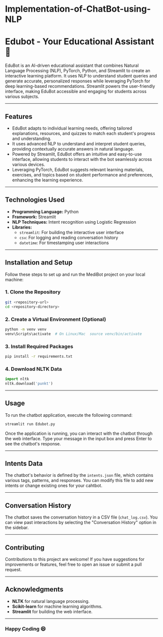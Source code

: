 # Implementation-of-ChatBot-using-NLP

# Edubot - Your Educational Assistant 🤖

EduBot is an AI-driven educational assistant that combines Natural Language Processing (NLP), PyTorch, Python, and Streamlit to create an interactive learning platform. It uses NLP to understand student queries and generate accurate, personalized responses while leveraging PyTorch for deep learning-based recommendations. Streamlit powers the user-friendly interface, making EduBot accessible and engaging for students across various subjects.

---

## Features
<ul>
<li>EduBot adapts to individual learning needs, offering tailored explanations, resources, and quizzes to match each student's progress and understanding.</li>
<li>It uses advanced NLP to understand and interpret student queries, providing contextually accurate answers in natural language.</li>
<li>Powered by Streamlit, EduBot offers an intuitive and easy-to-use interface, allowing students to interact with the bot seamlessly across various devices.</li>
<li>Leveraging PyTorch, EduBot suggests relevant learning materials, exercises, and topics based on student performance and preferences, enhancing the learning experience.</li>
</ul>

---


## Technologies Used

- **Programming Language:** Python
- **Framework:** Streamlit
- **NLP Techniques:** Intent recognition using Logistic Regression
- **Libraries:**  
  - `streamlit`: For building the interactive user interface  
  - `csv`: For logging and reading conversation history  
  - `datetime`: For timestamping user interactions

---

## Installation and Setup

Follow these steps to set up and run the MediBot project on your local machine:

### 1. Clone the Repository  
   ```bash
   git <repository-url>
   cd <repository-directory>
   ```

### 2. Create a Virtual Environment (Optional)
```bash
python -m venv venv
venv\Scripts\activate  # On Linux/Mac  source venv/bin/activate
```

### 3. Install Required Packages
```bash
pip install -r requirements.txt
```

### 4. Download NLTK Data
```python
import nltk
nltk.download('punkt')
```

---

## Usage
To run the chatbot application, execute the following command:
```bash
streamlit run Edubot.py
```

Once the application is running, you can interact with the chatbot through the web interface. Type your message in the input box and press Enter to see the chatbot's response.

---

## Intents Data
The chatbot's behavior is defined by the `intents.json` file, which contains various tags, patterns, and responses. You can modify this file to add new intents or change existing ones for your cahtbot.

---

## Conversation History
The chatbot saves the conversation history in a CSV file (`chat_log.csv`). You can view past interactions by selecting the "Conversation History" option in the sidebar.

---

## Contributing
Contributions to this project are welcome! If you have suggestions for improvements or features, feel free to open an issue or submit a pull request.

---

## Acknowledgments
- **NLTK** for natural language processing.
- **Scikit-learn** for machine learning algorithms.
- **Streamlit** for building the web interface.

---

### Happy Coding 😄
